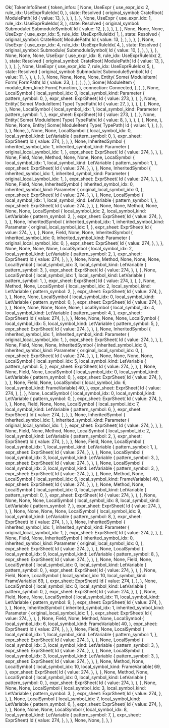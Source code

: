Ok(
    TokenInfoSheet {
        token_infos: [
            None,
            UseExpr {
                use_expr_idx: 2,
                rule_idx: UseExprRuleIdx(
                    0,
                ),
                state: Resolved {
                    original_symbol: CrateRoot(
                        ModulePath(
                            Id {
                                value: 13,
                            },
                        ),
                    ),
                },
            },
            None,
            UseExpr {
                use_expr_idx: 1,
                rule_idx: UseExprRuleIdx(
                    3,
                ),
                state: Resolved {
                    original_symbol: Submodule(
                        SubmoduleSymbol(
                            Id {
                                value: 12,
                            },
                        ),
                    ),
                },
            },
            None,
            None,
            None,
            UseExpr {
                use_expr_idx: 5,
                rule_idx: UseExprRuleIdx(
                    1,
                ),
                state: Resolved {
                    original_symbol: CrateRoot(
                        ModulePath(
                            Id {
                                value: 13,
                            },
                        ),
                    ),
                },
            },
            None,
            UseExpr {
                use_expr_idx: 4,
                rule_idx: UseExprRuleIdx(
                    4,
                ),
                state: Resolved {
                    original_symbol: Submodule(
                        SubmoduleSymbol(
                            Id {
                                value: 10,
                            },
                        ),
                    ),
                },
            },
            None,
            None,
            None,
            UseExpr {
                use_expr_idx: 8,
                rule_idx: UseExprRuleIdx(
                    2,
                ),
                state: Resolved {
                    original_symbol: CrateRoot(
                        ModulePath(
                            Id {
                                value: 13,
                            },
                        ),
                    ),
                },
            },
            None,
            UseExpr {
                use_expr_idx: 7,
                rule_idx: UseExprRuleIdx(
                    5,
                ),
                state: Resolved {
                    original_symbol: Submodule(
                        SubmoduleSymbol(
                            Id {
                                value: 11,
                            },
                        ),
                    ),
                },
            },
            None,
            None,
            None,
            None,
            Entity(
                Some(
                    ModuleItem(
                        Form(
                            FormPath(
                                Id {
                                    value: 23,
                                },
                            ),
                        ),
                    ),
                ),
                Some(
                    ModuleItem {
                        module_item_kind: Form(
                            Function,
                        ),
                        connection: Connected,
                    },
                ),
            ),
            None,
            LocalSymbol {
                local_symbol_idx: 0,
                local_symbol_kind: Parameter {
                    pattern_symbol: 0,
                },
                expr_sheet: ExprSheet(
                    Id {
                        value: 273,
                    },
                ),
            },
            None,
            Entity(
                Some(
                    ModuleItem(
                        Type(
                            TypePath(
                                Id {
                                    value: 27,
                                },
                            ),
                        ),
                    ),
                ),
                None,
            ),
            None,
            LocalSymbol {
                local_symbol_idx: 1,
                local_symbol_kind: Parameter {
                    pattern_symbol: 1,
                },
                expr_sheet: ExprSheet(
                    Id {
                        value: 273,
                    },
                ),
            },
            None,
            Entity(
                Some(
                    ModuleItem(
                        Type(
                            TypePath(
                                Id {
                                    value: 8,
                                },
                            ),
                        ),
                    ),
                ),
                None,
            ),
            None,
            None,
            Entity(
                Some(
                    ModuleItem(
                        Type(
                            TypePath(
                                Id {
                                    value: 1,
                                },
                            ),
                        ),
                    ),
                ),
                None,
            ),
            None,
            None,
            LocalSymbol {
                local_symbol_idx: 0,
                local_symbol_kind: LetVariable {
                    pattern_symbol: 0,
                },
                expr_sheet: ExprSheet(
                    Id {
                        value: 274,
                    },
                ),
            },
            None,
            InheritedSymbol {
                inherited_symbol_idx: 1,
                inherited_symbol_kind: Parameter {
                    original_local_symbol_idx: 1,
                },
                expr_sheet: ExprSheet(
                    Id {
                        value: 274,
                    },
                ),
            },
            None,
            Field,
            None,
            Method,
            None,
            None,
            None,
            LocalSymbol {
                local_symbol_idx: 1,
                local_symbol_kind: LetVariable {
                    pattern_symbol: 1,
                },
                expr_sheet: ExprSheet(
                    Id {
                        value: 274,
                    },
                ),
            },
            None,
            InheritedSymbol {
                inherited_symbol_idx: 1,
                inherited_symbol_kind: Parameter {
                    original_local_symbol_idx: 1,
                },
                expr_sheet: ExprSheet(
                    Id {
                        value: 274,
                    },
                ),
            },
            None,
            Field,
            None,
            InheritedSymbol {
                inherited_symbol_idx: 0,
                inherited_symbol_kind: Parameter {
                    original_local_symbol_idx: 0,
                },
                expr_sheet: ExprSheet(
                    Id {
                        value: 274,
                    },
                ),
            },
            None,
            LocalSymbol {
                local_symbol_idx: 1,
                local_symbol_kind: LetVariable {
                    pattern_symbol: 1,
                },
                expr_sheet: ExprSheet(
                    Id {
                        value: 274,
                    },
                ),
            },
            None,
            None,
            Method,
            None,
            None,
            None,
            LocalSymbol {
                local_symbol_idx: 2,
                local_symbol_kind: LetVariable {
                    pattern_symbol: 2,
                },
                expr_sheet: ExprSheet(
                    Id {
                        value: 274,
                    },
                ),
            },
            None,
            InheritedSymbol {
                inherited_symbol_idx: 1,
                inherited_symbol_kind: Parameter {
                    original_local_symbol_idx: 1,
                },
                expr_sheet: ExprSheet(
                    Id {
                        value: 274,
                    },
                ),
            },
            None,
            Field,
            None,
            None,
            InheritedSymbol {
                inherited_symbol_idx: 0,
                inherited_symbol_kind: Parameter {
                    original_local_symbol_idx: 0,
                },
                expr_sheet: ExprSheet(
                    Id {
                        value: 274,
                    },
                ),
            },
            None,
            None,
            None,
            None,
            LocalSymbol {
                local_symbol_idx: 2,
                local_symbol_kind: LetVariable {
                    pattern_symbol: 2,
                },
                expr_sheet: ExprSheet(
                    Id {
                        value: 274,
                    },
                ),
            },
            None,
            None,
            Method,
            None,
            None,
            None,
            LocalSymbol {
                local_symbol_idx: 3,
                local_symbol_kind: LetVariable {
                    pattern_symbol: 3,
                },
                expr_sheet: ExprSheet(
                    Id {
                        value: 274,
                    },
                ),
            },
            None,
            LocalSymbol {
                local_symbol_idx: 1,
                local_symbol_kind: LetVariable {
                    pattern_symbol: 1,
                },
                expr_sheet: ExprSheet(
                    Id {
                        value: 274,
                    },
                ),
            },
            None,
            Method,
            None,
            LocalSymbol {
                local_symbol_idx: 2,
                local_symbol_kind: LetVariable {
                    pattern_symbol: 2,
                },
                expr_sheet: ExprSheet(
                    Id {
                        value: 274,
                    },
                ),
            },
            None,
            None,
            LocalSymbol {
                local_symbol_idx: 0,
                local_symbol_kind: LetVariable {
                    pattern_symbol: 0,
                },
                expr_sheet: ExprSheet(
                    Id {
                        value: 274,
                    },
                ),
            },
            None,
            None,
            None,
            None,
            None,
            LocalSymbol {
                local_symbol_idx: 4,
                local_symbol_kind: LetVariable {
                    pattern_symbol: 4,
                },
                expr_sheet: ExprSheet(
                    Id {
                        value: 274,
                    },
                ),
            },
            None,
            None,
            None,
            None,
            LocalSymbol {
                local_symbol_idx: 5,
                local_symbol_kind: LetVariable {
                    pattern_symbol: 5,
                },
                expr_sheet: ExprSheet(
                    Id {
                        value: 274,
                    },
                ),
            },
            None,
            InheritedSymbol {
                inherited_symbol_idx: 1,
                inherited_symbol_kind: Parameter {
                    original_local_symbol_idx: 1,
                },
                expr_sheet: ExprSheet(
                    Id {
                        value: 274,
                    },
                ),
            },
            None,
            Field,
            None,
            None,
            InheritedSymbol {
                inherited_symbol_idx: 0,
                inherited_symbol_kind: Parameter {
                    original_local_symbol_idx: 0,
                },
                expr_sheet: ExprSheet(
                    Id {
                        value: 274,
                    },
                ),
            },
            None,
            None,
            None,
            None,
            LocalSymbol {
                local_symbol_idx: 5,
                local_symbol_kind: LetVariable {
                    pattern_symbol: 5,
                },
                expr_sheet: ExprSheet(
                    Id {
                        value: 274,
                    },
                ),
            },
            None,
            None,
            Field,
            None,
            LocalSymbol {
                local_symbol_idx: 0,
                local_symbol_kind: LetVariable {
                    pattern_symbol: 0,
                },
                expr_sheet: ExprSheet(
                    Id {
                        value: 274,
                    },
                ),
            },
            None,
            Field,
            None,
            LocalSymbol {
                local_symbol_idx: 6,
                local_symbol_kind: FrameVariable(
                    40,
                ),
                expr_sheet: ExprSheet(
                    Id {
                        value: 274,
                    },
                ),
            },
            None,
            LocalSymbol {
                local_symbol_idx: 0,
                local_symbol_kind: LetVariable {
                    pattern_symbol: 0,
                },
                expr_sheet: ExprSheet(
                    Id {
                        value: 274,
                    },
                ),
            },
            None,
            Field,
            None,
            None,
            LocalSymbol {
                local_symbol_idx: 7,
                local_symbol_kind: LetVariable {
                    pattern_symbol: 6,
                },
                expr_sheet: ExprSheet(
                    Id {
                        value: 274,
                    },
                ),
            },
            None,
            InheritedSymbol {
                inherited_symbol_idx: 1,
                inherited_symbol_kind: Parameter {
                    original_local_symbol_idx: 1,
                },
                expr_sheet: ExprSheet(
                    Id {
                        value: 274,
                    },
                ),
            },
            None,
            Field,
            None,
            Method,
            None,
            LocalSymbol {
                local_symbol_idx: 2,
                local_symbol_kind: LetVariable {
                    pattern_symbol: 2,
                },
                expr_sheet: ExprSheet(
                    Id {
                        value: 274,
                    },
                ),
            },
            None,
            Field,
            None,
            LocalSymbol {
                local_symbol_idx: 1,
                local_symbol_kind: LetVariable {
                    pattern_symbol: 1,
                },
                expr_sheet: ExprSheet(
                    Id {
                        value: 274,
                    },
                ),
            },
            None,
            LocalSymbol {
                local_symbol_idx: 3,
                local_symbol_kind: LetVariable {
                    pattern_symbol: 3,
                },
                expr_sheet: ExprSheet(
                    Id {
                        value: 274,
                    },
                ),
            },
            None,
            LocalSymbol {
                local_symbol_idx: 3,
                local_symbol_kind: LetVariable {
                    pattern_symbol: 3,
                },
                expr_sheet: ExprSheet(
                    Id {
                        value: 274,
                    },
                ),
            },
            None,
            Method,
            None,
            LocalSymbol {
                local_symbol_idx: 6,
                local_symbol_kind: FrameVariable(
                    40,
                ),
                expr_sheet: ExprSheet(
                    Id {
                        value: 274,
                    },
                ),
            },
            None,
            Method,
            None,
            LocalSymbol {
                local_symbol_idx: 0,
                local_symbol_kind: LetVariable {
                    pattern_symbol: 0,
                },
                expr_sheet: ExprSheet(
                    Id {
                        value: 274,
                    },
                ),
            },
            None,
            None,
            None,
            None,
            LocalSymbol {
                local_symbol_idx: 8,
                local_symbol_kind: LetVariable {
                    pattern_symbol: 7,
                },
                expr_sheet: ExprSheet(
                    Id {
                        value: 274,
                    },
                ),
            },
            None,
            None,
            None,
            None,
            LocalSymbol {
                local_symbol_idx: 9,
                local_symbol_kind: LetVariable {
                    pattern_symbol: 8,
                },
                expr_sheet: ExprSheet(
                    Id {
                        value: 274,
                    },
                ),
            },
            None,
            InheritedSymbol {
                inherited_symbol_idx: 1,
                inherited_symbol_kind: Parameter {
                    original_local_symbol_idx: 1,
                },
                expr_sheet: ExprSheet(
                    Id {
                        value: 274,
                    },
                ),
            },
            None,
            Field,
            None,
            InheritedSymbol {
                inherited_symbol_idx: 0,
                inherited_symbol_kind: Parameter {
                    original_local_symbol_idx: 0,
                },
                expr_sheet: ExprSheet(
                    Id {
                        value: 274,
                    },
                ),
            },
            None,
            LocalSymbol {
                local_symbol_idx: 9,
                local_symbol_kind: LetVariable {
                    pattern_symbol: 8,
                },
                expr_sheet: ExprSheet(
                    Id {
                        value: 274,
                    },
                ),
            },
            None,
            None,
            Field,
            None,
            LocalSymbol {
                local_symbol_idx: 0,
                local_symbol_kind: LetVariable {
                    pattern_symbol: 0,
                },
                expr_sheet: ExprSheet(
                    Id {
                        value: 274,
                    },
                ),
            },
            None,
            Field,
            None,
            LocalSymbol {
                local_symbol_idx: 10,
                local_symbol_kind: FrameVariable(
                    69,
                ),
                expr_sheet: ExprSheet(
                    Id {
                        value: 274,
                    },
                ),
            },
            None,
            LocalSymbol {
                local_symbol_idx: 0,
                local_symbol_kind: LetVariable {
                    pattern_symbol: 0,
                },
                expr_sheet: ExprSheet(
                    Id {
                        value: 274,
                    },
                ),
            },
            None,
            Field,
            None,
            None,
            LocalSymbol {
                local_symbol_idx: 11,
                local_symbol_kind: LetVariable {
                    pattern_symbol: 9,
                },
                expr_sheet: ExprSheet(
                    Id {
                        value: 274,
                    },
                ),
            },
            None,
            InheritedSymbol {
                inherited_symbol_idx: 1,
                inherited_symbol_kind: Parameter {
                    original_local_symbol_idx: 1,
                },
                expr_sheet: ExprSheet(
                    Id {
                        value: 274,
                    },
                ),
            },
            None,
            Field,
            None,
            Method,
            None,
            LocalSymbol {
                local_symbol_idx: 6,
                local_symbol_kind: FrameVariable(
                    40,
                ),
                expr_sheet: ExprSheet(
                    Id {
                        value: 274,
                    },
                ),
            },
            None,
            Field,
            None,
            LocalSymbol {
                local_symbol_idx: 1,
                local_symbol_kind: LetVariable {
                    pattern_symbol: 1,
                },
                expr_sheet: ExprSheet(
                    Id {
                        value: 274,
                    },
                ),
            },
            None,
            LocalSymbol {
                local_symbol_idx: 3,
                local_symbol_kind: LetVariable {
                    pattern_symbol: 3,
                },
                expr_sheet: ExprSheet(
                    Id {
                        value: 274,
                    },
                ),
            },
            None,
            LocalSymbol {
                local_symbol_idx: 3,
                local_symbol_kind: LetVariable {
                    pattern_symbol: 3,
                },
                expr_sheet: ExprSheet(
                    Id {
                        value: 274,
                    },
                ),
            },
            None,
            Method,
            None,
            LocalSymbol {
                local_symbol_idx: 10,
                local_symbol_kind: FrameVariable(
                    69,
                ),
                expr_sheet: ExprSheet(
                    Id {
                        value: 274,
                    },
                ),
            },
            None,
            Method,
            None,
            LocalSymbol {
                local_symbol_idx: 0,
                local_symbol_kind: LetVariable {
                    pattern_symbol: 0,
                },
                expr_sheet: ExprSheet(
                    Id {
                        value: 274,
                    },
                ),
            },
            None,
            None,
            None,
            LocalSymbol {
                local_symbol_idx: 3,
                local_symbol_kind: LetVariable {
                    pattern_symbol: 3,
                },
                expr_sheet: ExprSheet(
                    Id {
                        value: 274,
                    },
                ),
            },
            None,
            LocalSymbol {
                local_symbol_idx: 7,
                local_symbol_kind: LetVariable {
                    pattern_symbol: 6,
                },
                expr_sheet: ExprSheet(
                    Id {
                        value: 274,
                    },
                ),
            },
            None,
            None,
            None,
            LocalSymbol {
                local_symbol_idx: 8,
                local_symbol_kind: LetVariable {
                    pattern_symbol: 7,
                },
                expr_sheet: ExprSheet(
                    Id {
                        value: 274,
                    },
                ),
            },
            None,
            None,
        ],
    },
)